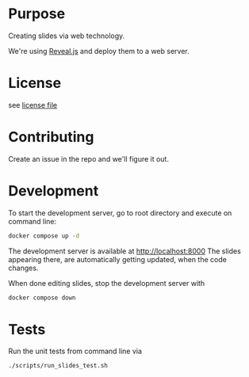 # Purpose

Creating slides via web technology.

We're using [Reveal.js](https://revealjs.com) and deploy them to a web server.

# License

see [license file](LICENSE)

# Contributing

Create an issue in the repo and we'll figure it out.

# Development

To start the development server, go to root directory and execute on command line:

```bash
docker compose up -d
```

The development server is available at [http://localhost:8000](http://localhost:8000)
The slides appearing there, are automatically getting updated, when the code changes.

When done editing slides, stop the development server with

```bash
docker compose down
```
# Tests

Run the unit tests from command line via

```bash
./scripts/run_slides_test.sh
```
